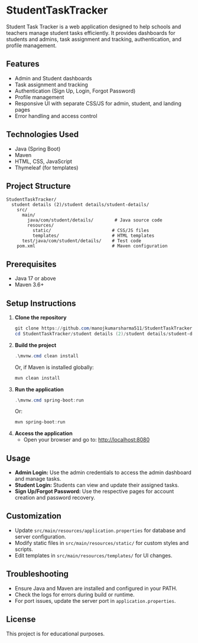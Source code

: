 # StudentTaskTracker

Student Task Tracker is a web application designed to help schools and teachers manage student tasks efficiently. It provides dashboards for students and admins, task assignment and tracking, authentication, and profile management.

## Features
- Admin and Student dashboards
- Task assignment and tracking
- Authentication (Sign Up, Login, Forgot Password)
- Profile management
- Responsive UI with separate CSS/JS for admin, student, and landing pages
- Error handling and access control

## Technologies Used
- Java (Spring Boot)
- Maven
- HTML, CSS, JavaScript
- Thymeleaf (for templates)

## Project Structure
```
StudentTaskTracker/
  student details (2)/student details/student-details/
    src/
      main/
        java/com/student/details/        # Java source code
        resources/
          static/                       # CSS/JS files
          templates/                    # HTML templates
      test/java/com/student/details/    # Test code
    pom.xml                             # Maven configuration
```

## Prerequisites
- Java 17 or above
- Maven 3.6+

## Setup Instructions
1. **Clone the repository**
   ```powershell
   git clone https://github.com/manojkumarsharma511/StudentTaskTracker.git
   cd StudentTaskTracker/student details (2)/student details/student-details
   ```
2. **Build the project**
   ```powershell
   .\mvnw.cmd clean install
   ```
   Or, if Maven is installed globally:
   ```powershell
   mvn clean install
   ```
3. **Run the application**
   ```powershell
   .\mvnw.cmd spring-boot:run
   ```
   Or:
   ```powershell
   mvn spring-boot:run
   ```
4. **Access the application**
   - Open your browser and go to: [http://localhost:8080](http://localhost:8080)

## Usage
- **Admin Login:** Use the admin credentials to access the admin dashboard and manage tasks.
- **Student Login:** Students can view and update their assigned tasks.
- **Sign Up/Forgot Password:** Use the respective pages for account creation and password recovery.

## Customization
- Update `src/main/resources/application.properties` for database and server configuration.
- Modify static files in `src/main/resources/static/` for custom styles and scripts.
- Edit templates in `src/main/resources/templates/` for UI changes.

## Troubleshooting
- Ensure Java and Maven are installed and configured in your PATH.
- Check the logs for errors during build or runtime.
- For port issues, update the server port in `application.properties`.

## License
This project is for educational purposes.
